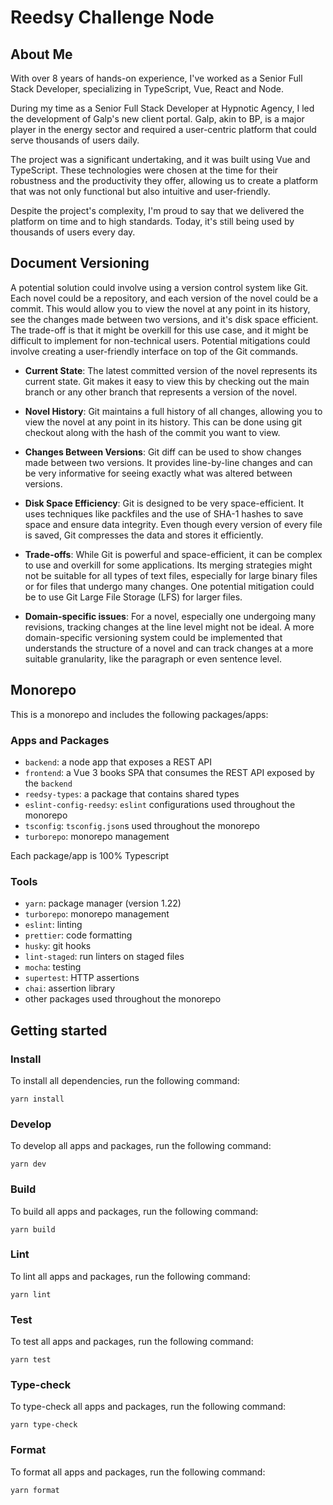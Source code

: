 # Reedsy Challenge Node

## About Me

With over 8 years of hands-on experience, I've worked as a Senior Full Stack Developer, specializing in TypeScript, Vue,
React and Node.

During my time as a Senior Full Stack Developer at Hypnotic Agency, I led the development of Galp's new client portal.
Galp, akin to BP, is a major player in the energy sector and required a user-centric platform that could serve thousands
of users daily.

The project was a significant undertaking, and it was built using Vue and TypeScript. These technologies were chosen at
the time for their robustness and the productivity they offer, allowing us to create a platform that was not only
functional but also intuitive and user-friendly.

Despite the project's complexity, I'm proud to say that we delivered the platform on time and to high standards. Today,
it's still being used by thousands of users every day.

## Document Versioning

A potential solution could involve using a version control system like Git. Each novel could be a repository, and each
version of the novel could be a commit. This would allow you to view the novel at any point in its history, see the
changes made between two versions, and it's disk space efficient. The trade-off is that it might be overkill for this
use case, and it might be difficult to implement for non-technical users. Potential mitigations could involve creating a
user-friendly interface on top of the Git commands.

- **Current State**: The latest committed version of the novel represents its current state. Git makes it easy to view
  this by checking out the main branch or any other branch that represents a version of the novel.

- **Novel History**: Git maintains a full history of all changes, allowing you to view the novel at any point in its
  history. This can be done using git checkout along with the hash of the commit you want to view.

- **Changes Between Versions**: Git diff can be used to show changes made between two versions. It provides line-by-line
  changes and can be very informative for seeing exactly what was altered between versions.

- **Disk Space Efficiency**: Git is designed to be very space-efficient. It uses techniques like packfiles and the use
  of SHA-1 hashes to save space and ensure data integrity. Even though every version of every file is saved, Git
  compresses the data and stores it efficiently.

- **Trade-offs**: While Git is powerful and space-efficient, it can be complex to use and overkill for some
  applications. Its merging strategies might not be suitable for all types of text files, especially for large binary
  files or for files that undergo many changes. One potential mitigation could be to use Git Large File Storage (LFS)
  for larger files.

- **Domain-specific issues**: For a novel, especially one undergoing many revisions, tracking changes at the line level
  might not be ideal. A more domain-specific versioning system could be implemented that understands the structure of a
  novel and can track changes at a more suitable granularity, like the paragraph or even sentence level.

## Monorepo

This is a monorepo and includes the following packages/apps:

### Apps and Packages

- `backend`: a node app that exposes a REST API
- `frontend`: a Vue 3 books SPA that consumes the REST API exposed by the `backend`
- `reedsy-types`: a package that contains shared types
- `eslint-config-reedsy`: `eslint` configurations used throughout the monorepo
- `tsconfig`: `tsconfig.json`s used throughout the monorepo
- `turborepo`: monorepo management

Each package/app is 100% Typescript

### Tools

- `yarn`: package manager (version 1.22)
- `turborepo`: monorepo management
- `eslint`: linting
- `prettier`: code formatting
- `husky`: git hooks
- `lint-staged`: run linters on staged files
- `mocha`: testing
- `supertest`: HTTP assertions
- `chai`: assertion library
- other packages used throughout the monorepo

## Getting started

### Install

To install all dependencies, run the following command:

```
yarn install
```

### Develop

To develop all apps and packages, run the following command:

```
yarn dev
```

### Build

To build all apps and packages, run the following command:

```
yarn build
```

### Lint

To lint all apps and packages, run the following command:

```
yarn lint
```

### Test

To test all apps and packages, run the following command:

```
yarn test
```

### Type-check

To type-check all apps and packages, run the following command:

```
yarn type-check
```

### Format

To format all apps and packages, run the following command:

```
yarn format
```

